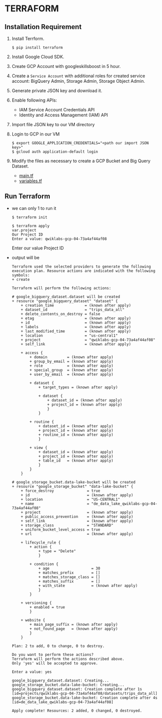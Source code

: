 # TERRAFORM

## Installation Requirement
1. Install Terrform.
	```
	$ pip install terraform
	```
2. Install Google Cloud SDK.
3. Create GCP Account with googleskillsboost in 5 hour.
4. Create a `Service Account` with additional roles for created service account: BigQuery Admin, Storage Admin, Storage Object Admin.
5. Generate private JSON key and download it.
6. Enable following APIs:
	- IAM Service Account Credentials API
	- Identity and Access Management (IAM) API
7. Import file JSON key to our VM directory
8. Login to GCP in our VM
	```
	$ export GOOGLE_APPLICATION_CREDENTIALS="<path our import JSON key>"
	$ gcloud auth application-default login
	```

9. Modify the files as necessary to create a GCP Bucket and Big Query Dataset.
	- [main.tf](https://github.com/baidlowi/DataEngineer/blob/main/1.%20Introduction%20GCP%2C%20Docker%2C%20Postgre%2C%20Terraform/main.tf)
	- [variables.tf](https://github.com/baidlowi/DataEngineer/blob/main/1.%20Introduction%20GCP%2C%20Docker%2C%20Postgre%2C%20Terraform/variables.tf)

## Run Terraform
- we can only 1 to run it 

    ```
    $ terraform init
    ```
    ```
    $ terraform apply
    var.project
    Our Project ID
    Enter a value: qwiklabs-gcp-04-73a4af44af08
    ```
    Enter our value Project ID

- output will be
    ```
    Terraform used the selected providers to generate the following execution plan. Resource actions are indicated with the following symbols:
  + create

    Terraform will perform the following actions:

    # google_bigquery_dataset.dataset will be created
    + resource "google_bigquery_dataset" "dataset" {
        + creation_time              = (known after apply)
        + dataset_id                 = "trips_data_all"
        + delete_contents_on_destroy = false
        + etag                       = (known after apply)
        + id                         = (known after apply)
        + labels                     = (known after apply)
        + last_modified_time         = (known after apply)
        + location                   = "us-central1"
        + project                    = "qwiklabs-gcp-04-73a4af44af08"
        + self_link                  = (known after apply)

        + access {
            + domain         = (known after apply)
            + group_by_email = (known after apply)
            + role           = (known after apply)
            + special_group  = (known after apply)
            + user_by_email  = (known after apply)

            + dataset {
                + target_types = (known after apply)

                + dataset {
                    + dataset_id = (known after apply)
                    + project_id = (known after apply)
                    }
                }

            + routine {
                + dataset_id = (known after apply)
                + project_id = (known after apply)
                + routine_id = (known after apply)
                }

            + view {
                + dataset_id = (known after apply)
                + project_id = (known after apply)
                + table_id   = (known after apply)
                }
            }
        }

    # google_storage_bucket.data-lake-bucket will be created
    + resource "google_storage_bucket" "data-lake-bucket" {
        + force_destroy               = true
        + id                          = (known after apply)
        + location                    = "US-CENTRAL1"
        + name                        = "de_data_lake_qwiklabs-gcp-04-73a4af44af08"
        + project                     = (known after apply)
        + public_access_prevention    = (known after apply)
        + self_link                   = (known after apply)
        + storage_class               = "STANDARD"
        + uniform_bucket_level_access = true
        + url                         = (known after apply)

        + lifecycle_rule {
            + action {
                + type = "Delete"
                }

            + condition {
                + age                   = 30
                + matches_prefix        = []
                + matches_storage_class = []
                + matches_suffix        = []
                + with_state            = (known after apply)
                }
            }

        + versioning {
            + enabled = true
            }

        + website {
            + main_page_suffix = (known after apply)
            + not_found_page   = (known after apply)
            }
        }

    Plan: 2 to add, 0 to change, 0 to destroy.

    Do you want to perform these actions?
    Terraform will perform the actions described above.
    Only 'yes' will be accepted to approve.

    Enter a value: yes

    google_bigquery_dataset.dataset: Creating...
    google_storage_bucket.data-lake-bucket: Creating...
    google_bigquery_dataset.dataset: Creation complete after 1s [id=projects/qwiklabs-gcp-04-73a4af44af08/datasets/trips_data_all]
    google_storage_bucket.data-lake-bucket: Creation complete after 4s [id=de_data_lake_qwiklabs-gcp-04-73a4af44af08]

    Apply complete! Resources: 2 added, 0 changed, 0 destroyed.
    ```